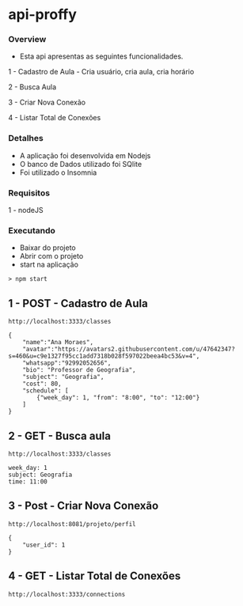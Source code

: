 # api-proffy

### Overview

 - Esta api apresentas as seguintes funcionalidades.
 
 1 - Cadastro de Aula - Cria usuário, cria aula, cria horário
 
 2 - Busca Aula
 
 3 - Criar Nova Conexão
 
 4 - Listar Total de Conexões

 
 ### Detalhes
 
 - A aplicação foi desenvolvida em Nodejs 
 - O banco de Dados utilizado foi SQlite
 - Foi utilizado o Insomnia
 
  ### Requisitos

1 - nodeJS
 
  ### Executando
 
 - Baixar do projeto
 - Abrir com o projeto
 - start na aplicação

```
> npm start
```

## 1 - POST - Cadastro de Aula
```
http://localhost:3333/classes
```
```
{
    "name":"Ana Moraes",
    "avatar":"https://avatars2.githubusercontent.com/u/47642347?s=460&u=c9e1327f95cc1add7318b028f597022beea4bc53&v=4",
    "whatsapp":"92992052656",
    "bio": "Professor de Geografia",
    "subject": "Geografia",
    "cost": 80,
    "schedule": [
        {"week_day": 1, "from": "8:00", "to": "12:00"}
    ]
}
```

## 2 - GET - Busca aula

```
http://localhost:3333/classes
```

```
week_day: 1
subject: Geografia
time: 11:00
```

## 3 - Post - Criar Nova Conexão

```
http://localhost:8081/projeto/perfil
```
```
{
    "user_id": 1
}
```

## 4 - GET - Listar Total de Conexões

```
http://localhost:3333/connections
```




